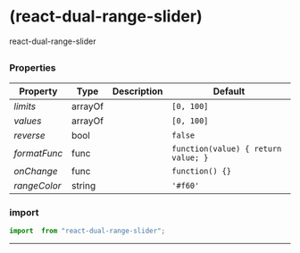 #  (react-dual-range-slider)

react-dual-range-slider


## 



### Properties

| Property | Type | Description | Default |
| -------- | ---- | ----------- | ------- |
| *limits* | arrayOf |  | `[0, 100]`
| *values* | arrayOf |  | `[0, 100]`
| *reverse* | bool |  | `false`
| *formatFunc* | func |  | `function(value) { return value; }`
| *onChange* | func |  | `function() {}`
| *rangeColor* | string |  | `'#f60'`

### import

```jsx
import  from "react-dual-range-slider";
```

<hr/>
